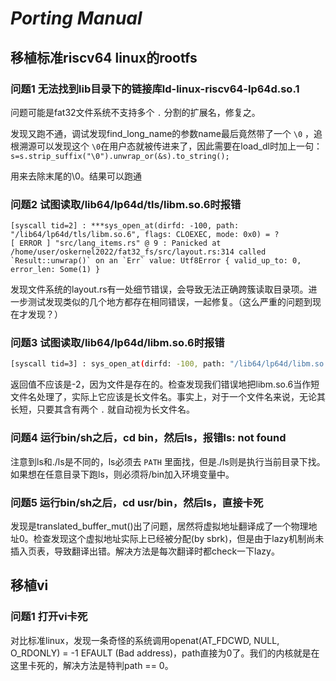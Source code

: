 # *Porting Manual*

## 移植标准riscv64 linux的rootfs

### 问题1 无法找到lib目录下的链接库ld-linux-riscv64-lp64d.so.1

问题可能是fat32文件系统不支持多个 `.` 分割的扩展名，修复之。

发现又跑不通，调试发现find_long_name的参数name最后竟然带了一个 `\0` ，追根溯源可以发现这个 `\0`在用户态就被传进来了，因此需要在load_dl时加上一句：`s=s.strip_suffix("\0").unwrap_or(&s).to_string();`

用来去除末尾的\0。结果可以跑通

### 问题2 试图读取/lib64/lp64d/tls/libm.so.6时报错

```shell
[syscall tid=2] : ***sys_open_at(dirfd: -100, path: "/lib64/lp64d/tls/libm.so.6", flags: CLOEXEC, mode: 0x0) = ?
[ ERROR ] "src/lang_items.rs" @ 9 : Panicked at /home/user/oskernel2022/fat32_fs/src/layout.rs:314 called `Result::unwrap()` on an `Err` value: Utf8Error { valid_up_to: 0, error_len: Some(1) }
```

发现文件系统的layout.rs有一处细节错误，会导致无法正确跨簇读取目录项。进一步测试发现类似的几个地方都存在相同错误，一起修复。（这么严重的问题到现在才发现？）

### 问题3 试图读取/lib64/lp64d/libm.so.6时报错

```sh
[syscall tid=3] : sys_open_at(dirfd: -100, path: "/lib64/lp64d/libm.so.6", flags: CLOEXEC, mode: 0x0) = -2
```

返回值不应该是-2，因为文件是存在的。检查发现我们错误地把libm.so.6当作短文件名处理了，实际上它应该是长文件名。事实上，对于一个文件名来说，无论其长短，只要其含有两个 `.` 就自动视为长文件名。

### 问题4 运行bin/sh之后，cd bin，然后ls，报错ls: not found

注意到ls和./ls是不同的，ls必须去 `PATH` 里面找，但是./ls则是执行当前目录下找。如果想在任意目录下跑ls，则必须将/bin加入环境变量中。

### 问题5 运行bin/sh之后，cd usr/bin，然后ls，直接卡死

发现是translated_buffer_mut()出了问题，居然将虚拟地址翻译成了一个物理地址0。检查发现这个虚拟地址实际上已经被分配(by sbrk)，但是由于lazy机制尚未插入页表，导致翻译出错。解决方法是每次翻译时都check一下lazy。

## 移植vi

### 问题1 打开vi卡死

对比标准linux，发现一条奇怪的系统调用openat(AT_FDCWD, NULL, O_RDONLY)        = -1 EFAULT (Bad address)，path直接为0了。我们的内核就是在这里卡死的，解决方法是特判path == 0。
